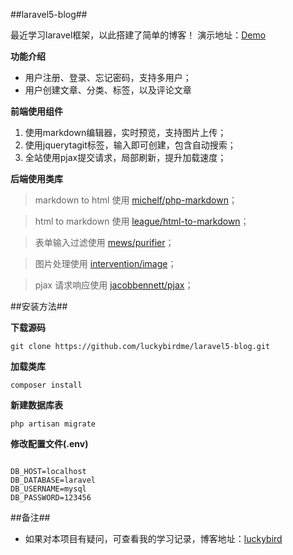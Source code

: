 ##laravel5-blog##

最近学习laravel框架，以此搭建了简单的博客！
演示地址：[Demo](http://laravel.luckybird.me)

**功能介绍**

* 用户注册、登录、忘记密码，支持多用户；
* 用户创建文章、分类、标签，以及评论文章

**前端使用组件**

1. 使用markdown编辑器，实时预览，支持图片上传；
2. 使用jquerytagit标签，输入即可创建，包含自动搜索；
3. 全站使用pjax提交请求，局部刷新，提升加载速度；

**后端使用类库**

> markdown to html 使用 [michelf/php-markdown](https://github.com/michelf/php-markdown)；

> html to markdown 使用 [league/html-to-markdown](https://github.com/thephpleague/html-to-markdown)；

> 表单输入过滤使用 [mews/purifier](https://github.com/mewebstudio/Purifier)；

> 图片处理使用 [intervention/image](https://github.com/Intervention/image)；

> pjax 请求响应使用 [jacobbennett/pjax](https://github.com/JacobBennett/pjax)；



##安装方法##

**下载源码**
```
git clone https://github.com/luckybirdme/laravel5-blog.git

```

**加载类库**
```
composer install
```

**新建数据库表**
```
php artisan migrate
```
**修改配置文件(.env)**
```

DB_HOST=localhost
DB_DATABASE=laravel
DB_USERNAME=mysql
DB_PASSWORD=123456

```

##备注##

* 如果对本项目有疑问，可查看我的学习记录，博客地址：[luckybird](http://www.luckybird.me)
